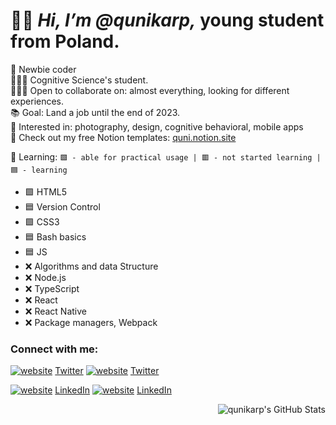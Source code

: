 # 🦑🌊 *Hi, I’m @qunikarp,* young student from Poland.

🔭 Newbie coder<br>
👨🏼‍🎓 Cognitive Science's student.<br>
🕵🏼‍♀️ Open to collaborate on: almost everything, looking for different experiences.<br>
📚 Goal: Land a job until the end of 2023.<br>
👀 Interested in: photography, design, cognitive behavioral, mobile apps<br>
🎫 Check out my free Notion templates: [quni.notion.site](https://quni.notion.site/Quni-TEMPLATES-403140c1be0c45569cba78744eb8fc49)


🌱 Learning:
````🟩 - able for practical usage | 🟥 - not started learning | 🟦 - learning````
<ul>
      <li>🟩 HTML5
      <li>🟦 Version Control
      <li>🟩 CSS3
      <li>🟦 Bash basics
      <li>🟦 JS
      <li>❌ Algorithms and data Structure
      <li>❌ Node.js
      <li>❌ TypeScript
      <li>❌ React
      <li>❌ React Native
      <li>❌ Package managers, Webpack
</ul>

### Connect with me:
[![website](./img/twitter-light.svg)](https://twitter.com/qunikarp#gh-light-mode-only)   [Twitter](https://twitter.com/qunikarp#gh-light-mode-only)
[![website](./img/twitter-dark.svg)](https://twitter.com/qunikarp#gh-dark-mode-only)   [Twitter](https://twitter.com/qunikarp#gh-dark-mode-only)

[![website](./img/linkedin-light.svg)](https://www.linkedin.com/in/jakub-karp/#gh-light-mode-only)   [LinkedIn](https://www.linkedin.com/in/jakub-karp/#gh-light-mode-only)
[![website](./img/linkedin-dark.svg)](https://www.linkedin.com/in/jakub-karp/#gh-dark-mode-only)   [LinkedIn](https://www.linkedin.com/in/jakub-karp/#gh-dark-mode-only)
&nbsp;&nbsp;

<img align="right" alt="qunikarp's GitHub Stats" src="https://github-readme-stats.vercel.app/api?username=qunikarp&show_icons=true&hide_border=false&title_color=ff652f&icon_color=FFE400&bg_color=09131B&text_color=ffffff&border_color=0c1a25" />
<!---
qunikarp/qunikarp is a ✨ special ✨ repository because its `README.md` (this file) appears on your GitHub profile.
You can click the Preview link to take a look at your changes.
--->
